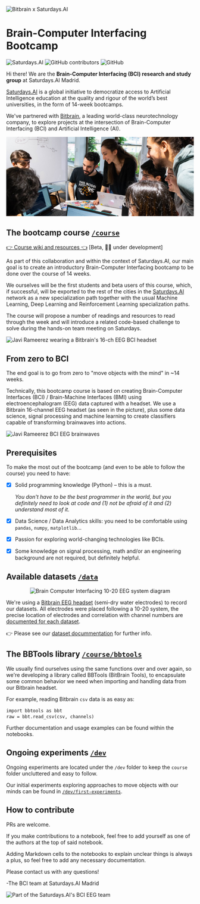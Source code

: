 ![Bitbrain x Saturdays.AI](/assets/bitbrain-x-ai-saturdays-madrid.png)

# Brain-Computer Interfacing Bootcamp

![Saturdays.AI](https://img.shields.io/badge/status-active-brightgreen)
![GitHub contributors](https://img.shields.io/github/contributors/rameerez/brain-computer-interfacing)
![GitHub](https://img.shields.io/github/license/rameerez/brain-computer-interfacing)

Hi there! We are the **Brain-Computer Interfacing (BCI) research and study group** at Saturdays.AI Madrid.

[Saturdays.AI](https://saturdays.ai) is a global initiative to democratize access to Artificial Intelligence education at the quality and rigour of the world’s best universities, in the form of 14-week bootcamps.

We've partnered with [Bitbrain](https://bitbrain.com), a leading world-class neurotechnology company, to explore projects at the intersection of Brain-Computer Interfacing (BCI) and Artificial Intelligence (AI).

![Part of the Saturdays.AI's BCI EEG team](/assets/bci-team-ai-saturdays-madrid-session-1-2020-lq.jpg)

## The bootcamp course [`/course`](/course)

[👉 Course wiki and resources 👈](https://docs.google.com/document/d/13fspNmq4XXVakqQDpvZr9C372Ysb_eovWZsxX8acEPM/edit?usp=sharing)  [Beta, 👨‍💻 under development]

As part of this collaboration and within the context of Saturdays.AI, our main goal is to create an introductory Brain-Computer Interfacing bootcamp to be done over the course of 14 weeks.

We ourselves will be the first students and beta users of this course, which, if successful, will be exported to the rest of the cities in the [Saturdays.AI](https://saturdays.ai) network as a new specialization path together with the usual Machine Learning, Deep Learning and Reinforcement Learning specialization paths.

The course will propose a number of readings and resources to read through the week and will introduce a related code-based challenge to solve during the hands-on team meeting on Saturdays.


![Javi Rameerez wearing a Bitbrain's 16-ch EEG BCI headset](/assets/javi-rameerez-eeg-bci-headset.jpg)

## From zero to BCI

The end goal is to go from zero to "move objects with the mind" in ~14 weeks.

Technically, this bootcamp course is based on creating Brain-Computer Interfaces (BCI) / Brain-Machine Interfaces (BMI) using electroencephalogram (EEG) data captured with a headset. We use a Bitbrain 16-channel EEG headset (as seen in the picture), plus some data science, signal processing and machine learning to create classifiers capable of transforming brainwaves into actions.

![Javi Rameerez BCI EEG brainwaves](/assets/javi-rameerez-bci-eeg-brainwaves.JPG)


## Prerequisites

To make the most out of the bootcamp (and even to be able to follow the course) you need to have:

 - [x] Solid programming knowledge (Python) – this is a must.
 
    _You don't have to be the best programmer in the world, but you definitely need to look at code and (1) not be afraid of it and (2) understand most of it._

 - [x] Data Science / Data Analytics skills: you need to be comfortable using `pandas`, `numpy`, `matplotlib`...
 
 - [x] Passion for exploring world-changing technologies like BCIs.

 - [x] Some knowledge on signal processing, math and/or an engineering background are not required, but definitely helpful.


## Available datasets [`/data`](/data)

<p align="center">
   <img src="assets/eeg-10-20-location.png" alt="Brain Computer Interfacing 10-20 EEG system diagram" width="300"/>
</p>

We're using a [Bitbrain EEG headset](https://www.bitbrain.com/neurotechnology-products/semi-dry-eeg/versatile-eeg) (semi-dry water electrodes) to record our datasets. All electrodes were placed following a 10-20 system, the precise location of electrodes and correlation with channel numbers are [documented for each dataset](data/README.md).

👉 Please see our [dataset docummentation](data/README.md) for further info. 


## The BBTools library [`/course/bbtools`](/course/bbtools)

We usually find ourselves using the same functions over and over again, so we're developing a library called BBTools (BitBrain Tools), to encapsulate some common behavior we need when importing and handling data from our Bitbrain headset.

For example, reading Bitbrain `csv` data is as easy as:

```
import bbtools as bbt
raw = bbt.read_csv(csv, channels)
```

Further documentation and usage examples can be found within the notebooks.


## Ongoing experiments [`/dev`](/dev)

Ongoing experiments are located under the `/dev` folder to keep the `course` folder uncluttered and easy to follow.

Our initial experiments exploring approaches to move objects with our minds can be found in [`/dev/first-experiments`](/dev/first-experiments).

## How to contribute

PRs are welcome.

If you make contributions to a notebook, feel free to add yourself as one of the authors at the top of said notebook.

Adding Markdown cells to the notebooks to explain unclear things is always a plus, so feel free to add any necessary documentation.

Please contact us with any questions!

-The BCI team at Saturdays.AI Madrid

![Part of the Saturdays.AI's BCI EEG team](/assets/saturdays-ai-bitbrain-bci-eeg-team.JPG)